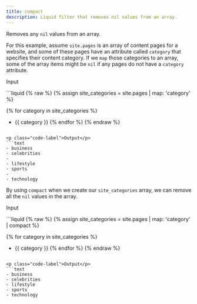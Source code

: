 ```yaml
---
title: compact
description: Liquid filter that removes nil values from an array.
---
```


Removes any `nil` values from an array.

For this example, assume `site.pages` is an array of content pages for a website, and some of these pages have an attribute called `category` that specifies their content category. If we `map` those categories to an array, some of the array items might be `nil` if any pages do not have a `category` attribute.

<p class="code-label">Input</p>
```liquid
{% raw %}
{% assign site_categories = site.pages | map: 'category' %}

{% for category in site_categories %}
- {{ category }}
{% endfor %}
{% endraw %}
```

<p class="code-label">Output</p>
```text
- business
- celebrities
-
- lifestyle
- sports
-
- technology
```

By using `compact` when we create our `site_categories` array, we can remove all the `nil` values in the array.

<p class="code-label">Input</p>
```liquid
{% raw %}
{% assign site_categories = site.pages | map: 'category' | compact %}

{% for category in site_categories %}
- {{ category }}
{% endfor %}
{% endraw %}
```

<p class="code-label">Output</p>
```text
- business
- celebrities
- lifestyle
- sports
- technology
```
